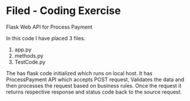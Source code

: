 # Filed - Coding Exercise
Flask Web API for Process Payment

In this code I have placed 3 files.
  1. app.py
  2. methods.py
  3. TestCode.py

The has flask code initialized which runs on local host. It has ProcessPayment API which accepts POST request, Validates the data and then processes the request based on business rules. Once the request it returns respective response and status code back to the source request. 
